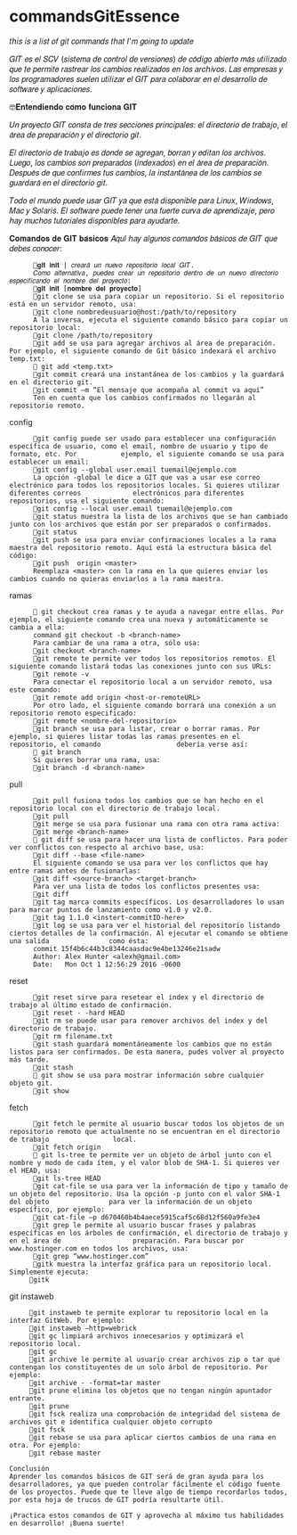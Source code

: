 # commandsGitEssence

𝑡𝘩𝑖𝑠 𝑖𝑠 𝑎 𝑙𝑖𝑠𝑡 𝑜𝑓 𝑔𝑖𝑡 𝑐𝑜𝑚𝑚𝑎𝑛𝑑𝑠 𝑡𝘩𝑎𝑡 𝐼'𝑚 𝑔𝑜𝑖𝑛𝑔 𝑡𝑜 𝑢𝑝𝑑𝑎𝑡𝑒

𝐺𝐼𝑇 𝑒𝑠 𝑒𝑙 𝑆𝐶𝑉 (𝑠𝑖𝑠𝑡𝑒𝑚𝑎 𝑑𝑒 𝑐𝑜𝑛𝑡𝑟𝑜𝑙 𝑑𝑒 𝑣𝑒𝑟𝑠𝑖𝑜𝑛𝑒𝑠) 𝑑𝑒 𝑐𝑜́𝑑𝑖𝑔𝑜 𝑎𝑏𝑖𝑒𝑟𝑡𝑜 𝑚𝑎́𝑠 𝑢𝑡𝑖𝑙𝑖𝑧𝑎𝑑𝑜 𝑞𝑢𝑒 𝑡𝑒 𝑝𝑒𝑟𝑚𝑖𝑡𝑒 𝑟𝑎𝑠𝑡𝑟𝑒𝑎𝑟 𝑙𝑜𝑠 𝑐𝑎𝑚𝑏𝑖𝑜𝑠 𝑟𝑒𝑎𝑙𝑖𝑧𝑎𝑑𝑜𝑠 𝑒𝑛 𝑙𝑜𝑠 𝑎𝑟𝑐𝘩𝑖𝑣𝑜𝑠.
     𝐿𝑎𝑠 𝑒𝑚𝑝𝑟𝑒𝑠𝑎𝑠 𝑦 𝑙𝑜𝑠 𝑝𝑟𝑜𝑔𝑟𝑎𝑚𝑎𝑑𝑜𝑟𝑒𝑠 𝑠𝑢𝑒𝑙𝑒𝑛 𝑢𝑡𝑖𝑙𝑖𝑧𝑎𝑟 𝑒𝑙 𝐺𝐼𝑇 𝑝𝑎𝑟𝑎 𝑐𝑜𝑙𝑎𝑏𝑜𝑟𝑎𝑟 𝑒𝑛 𝑒𝑙 𝑑𝑒𝑠𝑎𝑟𝑟𝑜𝑙𝑙𝑜 𝑑𝑒 𝑠𝑜𝑓𝑡𝑤𝑎𝑟𝑒 𝑦 𝑎𝑝𝑙𝑖𝑐𝑎𝑐𝑖𝑜𝑛𝑒𝑠.

🤓𝐄𝐧𝐭𝐞𝐧𝐝𝐢𝐞𝐧𝐝𝐨 𝐜𝐨́𝐦𝐨 𝐟𝐮𝐧𝐜𝐢𝐨𝐧𝐚 𝐆𝐈𝐓

   𝑈𝑛 𝑝𝑟𝑜𝑦𝑒𝑐𝑡𝑜 𝐺𝐼𝑇 𝑐𝑜𝑛𝑠𝑡𝑎 𝑑𝑒 𝑡𝑟𝑒𝑠 𝑠𝑒𝑐𝑐𝑖𝑜𝑛𝑒𝑠 𝑝𝑟𝑖𝑛𝑐𝑖𝑝𝑎𝑙𝑒𝑠: 𝑒𝑙 𝑑𝑖𝑟𝑒𝑐𝑡𝑜𝑟𝑖𝑜 𝑑𝑒 𝑡𝑟𝑎𝑏𝑎𝑗𝑜, 𝑒𝑙 𝑎́𝑟𝑒𝑎 𝑑𝑒 𝑝𝑟𝑒𝑝𝑎𝑟𝑎𝑐𝑖𝑜́𝑛 𝑦 𝑒𝑙 𝑑𝑖𝑟𝑒𝑐𝑡𝑜𝑟𝑖𝑜 𝑔𝑖𝑡.

   𝐸𝑙 𝑑𝑖𝑟𝑒𝑐𝑡𝑜𝑟𝑖𝑜 𝑑𝑒 𝑡𝑟𝑎𝑏𝑎𝑗𝑜 𝑒𝑠 𝑑𝑜𝑛𝑑𝑒 𝑠𝑒 𝑎𝑔𝑟𝑒𝑔𝑎𝑛, 𝑏𝑜𝑟𝑟𝑎𝑛 𝑦 𝑒𝑑𝑖𝑡𝑎𝑛 𝑙𝑜𝑠 𝑎𝑟𝑐𝘩𝑖𝑣𝑜𝑠. 𝐿𝑢𝑒𝑔𝑜, 𝑙𝑜𝑠 𝑐𝑎𝑚𝑏𝑖𝑜𝑠 𝑠𝑜𝑛 𝑝𝑟𝑒𝑝𝑎𝑟𝑎𝑑𝑜𝑠 (𝑖𝑛𝑑𝑒𝑥𝑎𝑑𝑜𝑠) 𝑒𝑛 𝑒𝑙 𝑎́𝑟𝑒𝑎 𝑑𝑒 𝑝𝑟𝑒𝑝𝑎𝑟𝑎𝑐𝑖𝑜́𝑛. 𝐷𝑒𝑠𝑝𝑢𝑒́𝑠 𝑑𝑒 𝑞𝑢𝑒 𝑐𝑜𝑛𝑓𝑖𝑟𝑚𝑒𝑠 𝑡𝑢𝑠 𝑐𝑎𝑚𝑏𝑖𝑜𝑠, 𝑙𝑎 𝑖𝑛𝑠𝑡𝑎𝑛𝑡𝑎́𝑛𝑒𝑎 𝑑𝑒 𝑙𝑜𝑠 𝑐𝑎𝑚𝑏𝑖𝑜𝑠 𝑠𝑒 𝑔𝑢𝑎𝑟𝑑𝑎𝑟𝑎́ 𝑒𝑛 𝑒𝑙 𝑑𝑖𝑟𝑒𝑐𝑡𝑜𝑟𝑖𝑜 𝑔𝑖𝑡.

  𝑇𝑜𝑑𝑜 𝑒𝑙 𝑚𝑢𝑛𝑑𝑜 𝑝𝑢𝑒𝑑𝑒 𝑢𝑠𝑎𝑟 𝐺𝐼𝑇 𝑦𝑎 𝑞𝑢𝑒 𝑒𝑠𝑡𝑎́ 𝑑𝑖𝑠𝑝𝑜𝑛𝑖𝑏𝑙𝑒 𝑝𝑎𝑟𝑎 𝐿𝑖𝑛𝑢𝑥, 𝑊𝑖𝑛𝑑𝑜𝑤𝑠, 𝑀𝑎𝑐 𝑦 𝑆𝑜𝑙𝑎𝑟𝑖𝑠. 𝐸𝑙 𝑠𝑜𝑓𝑡𝑤𝑎𝑟𝑒 𝑝𝑢𝑒𝑑𝑒 𝑡𝑒𝑛𝑒𝑟 𝑢𝑛𝑎 𝑓𝑢𝑒𝑟𝑡𝑒 𝑐𝑢𝑟𝑣𝑎 𝑑𝑒 𝑎𝑝𝑟𝑒𝑛𝑑𝑖𝑧𝑎𝑗𝑒, 𝑝𝑒𝑟𝑜 𝘩𝑎𝑦 𝑚𝑢𝑐𝘩𝑜𝑠 𝑡𝑢𝑡𝑜𝑟𝑖𝑎𝑙𝑒𝑠 𝑑𝑖𝑠𝑝𝑜𝑛𝑖𝑏𝑙𝑒𝑠 𝑝𝑎𝑟𝑎 𝑎𝑦𝑢𝑑𝑎𝑟𝑡𝑒.

  𝐂𝐨𝐦𝐚𝐧𝐝𝐨𝐬 𝐝𝐞 𝐆𝐈𝐓 𝐛𝐚́𝐬𝐢𝐜𝐨𝐬
  𝐴𝑞𝑢𝑖́ 𝘩𝑎𝑦 𝑎𝑙𝑔𝑢𝑛𝑜𝑠 𝑐𝑜𝑚𝑎𝑛𝑑𝑜𝑠 𝑏𝑎́𝑠𝑖𝑐𝑜𝑠 𝑑𝑒 𝐺𝐼𝑇 𝑞𝑢𝑒 𝑑𝑒𝑏𝑒𝑠 𝑐𝑜𝑛𝑜𝑐𝑒𝑟:

          🔸𝐠𝐢𝐭 𝐢𝐧𝐢𝐭 | 𝑐𝑟𝑒𝑎𝑟𝑎́ 𝑢𝑛 𝑛𝑢𝑒𝑣𝑜 𝑟𝑒𝑝𝑜𝑠𝑖𝑡𝑜𝑟𝑖𝑜 𝑙𝑜𝑐𝑎𝑙 𝐺𝐼𝑇.
          𝐶𝑜𝑚𝑜 𝑎𝑙𝑡𝑒𝑟𝑛𝑎𝑡𝑖𝑣𝑎, 𝑝𝑢𝑒𝑑𝑒𝑠 𝑐𝑟𝑒𝑎𝑟 𝑢𝑛 𝑟𝑒𝑝𝑜𝑠𝑖𝑡𝑜𝑟𝑖𝑜 𝑑𝑒𝑛𝑡𝑟𝑜 𝑑𝑒 𝑢𝑛 𝑛𝑢𝑒𝑣𝑜 𝑑𝑖𝑟𝑒𝑐𝑡𝑜𝑟𝑖𝑜 𝑒𝑠𝑝𝑒𝑐𝑖𝑓𝑖𝑐𝑎𝑛𝑑𝑜 𝑒𝑙 𝑛𝑜𝑚𝑏𝑟𝑒 𝑑𝑒𝑙 𝑝𝑟𝑜𝑦𝑒𝑐𝑡𝑜:
          🔸𝐠𝐢𝐭 𝐢𝐧𝐢𝐭 [𝐧𝐨𝐦𝐛𝐫𝐞 𝐝𝐞𝐥 𝐩𝐫𝐨𝐲𝐞𝐜𝐭𝐨]
          🔸git clone se usa para copiar un repositorio. Si el repositorio está en un servidor remoto, usa:
          🔸git clone nombredeusuario@host:/path/to/repository
          A la inversa, ejecuta el siguiente comando básico para copiar un repositorio local:
          🔸git clone /path/to/repository
          🔸git add se usa para agregar archivos al área de preparación. Por ejemplo, el siguiente comando de Git básico indexará el archivo temp.txt:
          🔸 git add <temp.txt>
          🔸git commit creará una instantánea de los cambios y la guardará en el directorio git.
          🔸git commit –m “El mensaje que acompaña al commit va aquí”
          Ten en cuenta que los cambios confirmados no llegarán al repositorio remoto.
config

          🔸git config puede ser usado para establecer una configuración específica de usuario, como el email, nombre de usuario y tipo de formato, etc. Por           ejemplo, el siguiente comando se usa para establecer un email:
          🔸git config --global user.email tuemail@ejemplo.com
          La opción -global le dice a GIT que vas a usar ese correo electrónico para todos los repositorios locales. Si quieres utilizar diferentes correos             electrónicos para diferentes repositorios, usa el siguiente comando:
          🔸git config --local user.email tuemail@ejemplo.com
          🔸git status muestra la lista de los archivos que se han cambiado junto con los archivos que están por ser preparados o confirmados.
          🔸git status
          🔸git push se usa para enviar confirmaciones locales a la rama maestra del repositorio remoto. Aquí está la estructura básica del código:
          🔸git push  origin <master>
          Reemplaza <master> con la rama en la que quieres enviar los cambios cuando no quieras enviarlos a la rama maestra.
ramas

          🔸 git checkout crea ramas y te ayuda a navegar entre ellas. Por ejemplo, el siguiente comando crea una nueva y automáticamente se cambia a ella:
          command git checkout -b <branch-name>
          Para cambiar de una rama a otra, sólo usa:
          🔸git checkout <branch-name>
          🔸git remote te permite ver todos los repositorios remotos. El siguiente comando listará todas las conexiones junto con sus URLs:
          🔸git remote -v
          Para conectar el repositorio local a un servidor remoto, usa este comando:
          🔸git remote add origin <host-or-remoteURL>
          Por otro lado, el siguiente comando borrará una conexión a un repositorio remoto especificado:
          🔸git remote <nombre-del-repositorio>
          🔸git branch se usa para listar, crear o borrar ramas. Por ejemplo, si quieres listar todas las ramas presentes en el repositorio, el comando                   debería verse así:
          🔸 git branch
          Si quieres borrar una rama, usa:
          🔸git branch -d <branch-name>
          
 pull 
 
          🔸git pull fusiona todos los cambios que se han hecho en el repositorio local con el directorio de trabajo local.
          🔸git pull
          🔸git merge se usa para fusionar una rama con otra rama activa:
          🔸git merge <branch-name>
          🔸 git diff se usa para hacer una lista de conflictos. Para poder ver conflictos con respecto al archivo base, usa:
          🔸git diff --base <file-name>
          El siguiente comando se usa para ver los conflictos que hay entre ramas antes de fusionarlas:
          🔸git diff <source-branch> <target-branch>
          Para ver una lista de todos los conflictos presentes usa:
          🔸git diff
          🔸git tag marca commits específicos. Los desarrolladores lo usan para marcar puntos de lanzamiento como v1.0 y v2.0.
          🔸git tag 1.1.0 <instert-commitID-here>
          🔸git log se usa para ver el historial del repositorio listando ciertos detalles de la confirmación. Al ejecutar el comando se obtiene una salida               como ésta:
          commit 15f4b6c44b3c8344caasdac9e4be13246e21sadw
          Author: Alex Hunter <alexh@gmail.com>
          Date:   Mon Oct 1 12:56:29 2016 -0600
          
   reset
   
          🔸git reset sirve para resetear el index y el directorio de trabajo al último estado de confirmación.
          🔸git reset - -hard HEAD
          🔸git rm se puede usar para remover archivos del index y del directorio de trabajo.
          🔸git rm filename.txt
          🔸git stash guardará momentáneamente los cambios que no están listos para ser confirmados. De esta manera, pudes volver al proyecto más tarde.
          🔸git stash
          🔸 git show se usa para mostrar información sobre cualquier objeto git.
          🔸git show
          
   fetch
   
          🔸git fetch le permite al usuario buscar todos los objetos de un repositorio remoto que actualmente no se encuentran en el directorio de trabajo                local.
          🔸git fetch origin
          🔸 git ls-tree te permite ver un objeto de árbol junto con el nombre y modo de cada ítem, y el valor blob de SHA-1. Si quieres ver el HEAD, usa:
          🔸git ls-tree HEAD
          🔸git cat-file se usa para ver la información de tipo y tamaño de un objeto del repositorio. Usa la opción -p junto con el valor SHA-1 del objeto               para ver la información de un objeto específico, por ejemplo:
          🔸git cat-file –p d670460b4b4aece5915caf5c68d12f560a9fe3e4
          🔸git grep le permite al usuario buscar frases y palabras específicas en los árboles de confirmación, el directorio de trabajo y en el área de                  preparación. Para buscar por www.hostinger.com en todos los archivos, usa:
          🔸git grep “www.hostinger.com”
          🔸gitk muestra la interfaz gráfica para un repositorio local. Simplemente ejecuta:
         🔸gitk
         
  git instaweb
  
         🔸git instaweb te permite explorar tu repositorio local en la interfaz GitWeb. Por ejemplo:
         🔸git instaweb –http=webrick
         🔸git gc limpiará archivos innecesarios y optimizará el repositorio local.
         🔸git gc
         🔸git archive le permite al usuario crear archivos zip o tar que contengan los constituyentes de un solo árbol de repositorio. Por ejemplo:
         🔸git archive - -format=tar master
         🔸git prune elimina los objetos que no tengan ningún apuntador entrante.
         🔸git prune
         🔸git fsck realiza una comprobación de integridad del sistema de archivos git e identifica cualquier objeto corrupto
         🔸git fsck
         🔸git rebase se usa para aplicar ciertos cambios de una rama en otra. Por ejemplo:
         🔸git rebase master

    Conclusión
    Aprender los comandos básicos de GIT será de gran ayuda para los desarrolladores, ya que pueden controlar fácilmente el código fuente de los proyectos. Puede que te lleve algo de tiempo recordarlos todos, por esta hoja de trucos de GIT podría resultarte útil.

    ¡Practica estos comandos de GIT y aprovecha al máximo tus habilidades en desarrollo! ¡Buena suerte!
